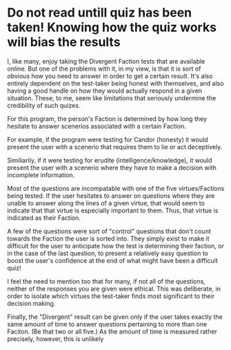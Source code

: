 
# Do not read untill quiz has been taken! Knowing how the quiz works will bias the results


I, like many, enjoy taking the Divergent Faction tests that are available online. But one of the problems with it, in my view, is that it is sort of obvious how you need to answer in order to get a certain result. It's also entirely dependent on the test-taker being honest with themselves, and also having a good handle on how they would actually respond in a given situation. These, to me, seem like limitations that seriously undermine the credibility of such quizes. 


For this program, the person's Faction is determined by how long they hesitate to answer scenerios associated with a certain Faction. 

For example, if the program were testing for Candor (honesty) it would present the user with a scenerio that requires them to lie or act deceptively. 

Similiarily, if it were testing for erudite (intelligence/knowledge), it would present the user with a scenerio where they have to make a decision with incomplete information. 

Most of the questions are incompatable with one of the five virtues/Factions being tested. If the user hesitates to answer on questions where they are unable to answer along the lines of a given virtue, that would seem to indicate that that virtue is especially important to them. Thus, that virtue is indicated as their Faction. 

A few of the questions were sort of "control" questions that don't count towards the Faction the user is sorted into. They simply exist to make it difficult for the user to anticipate how the test is determining their faction, or in the case of the last question, to present a relatively easy question to boost the user's confidence at the end of what might have been a difficult quiz!

I feel the need to mention too that for many, if not all of the questions, neither of the responses you are given were ethical. This was deliberate, in order to isolate which virtues the test-taker finds most significant to their decision making. 

Finally, the "Divergent" result can be given only if the user takes exactly the same amount of time to answer questions pertaining to more than one Faciton. (Be that two or all five.) As the amount of time is measured rather precisely, however, this is unlikely 
